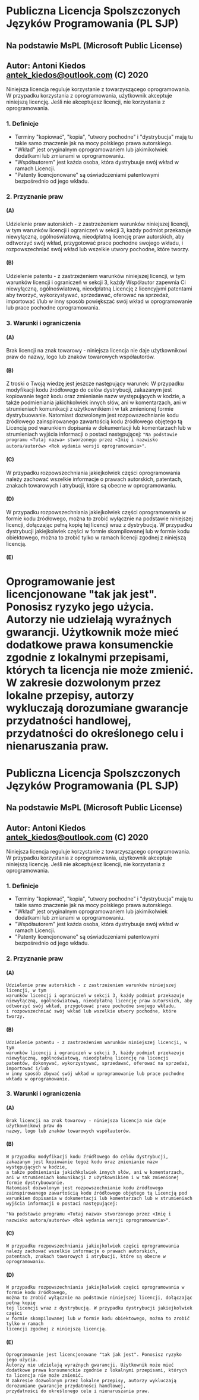# Publiczna Licencja Spolszczonych Języków Programowania (PL SJP)
## Na podstawie MsPL (Microsoft Public License)
## Autor: Antoni Kiedos <antek_kiedos@outlook.com> (C) 2020

Niniejsza licencja reguluje korzystanie z towarzyszącego oprogramowania. W przypadku korzystania z
oprogramowania, użytkownik akceptuje niniejszą licencję. Jeśli nie akceptujesz licencji, nie
korzystania z oprogramowania.

### 1. Definicje
- Terminy "kopiować", "kopia", "utwory pochodne" i "dystrybucja" mają tu takie samo znaczenie jak na mocy polskiego prawa autorskiego. 
- "Wkład" jest oryginalnym oprogramowaniem lub jakimikolwiek dodatkami lub zmianami w oprogramowaniu.
- "Współautorem" jest każda osoba, która dystrybuuje swój wkład w ramach Licencji.
- "Patenty licencjonowane" są oświadczeniami patentowymi bezpośrednio od jego wkładu.

### 2. Przyznanie praw

#### (A)
        
Udzielenie praw autorskich - z zastrzeżeniem warunków niniejszej licencji, w tym
warunków licencji i ograniczeń w sekcji 3, każdy podmiot przekazuje
niewyłączną, ogólnoświatową, nieodpłatną licencję praw autorskich, aby
odtworzyć swój wkład, przygotować prace pochodne swojego wkładu,
i rozpowszechniać swój wkład lub wszelkie utwory pochodne, które tworzy.

#### (B)

Udzielenie patentu - z zastrzeżeniem warunków niniejszej licencji, w tym
warunków licencji i ograniczeń w sekcji 3, każdy Współautor zapewnia Ci niewyłączną,
ogólnoświatową, nieodpłatną Licencję z licencyjymi patentami
aby tworzyć, wykorzystywać, sprzedawać, oferować na sprzedaż, importować i/lub
w inny sposób powiększać swój wkład w oprogramowanie lub prace pochodne oprogramowania.

### 3. Warunki i ograniczenia
    
#### (A)

Brak licencji na znak towarowy - niniejsza licencja nie daje użytkownikowi praw do
nazwy, logo lub znaków towarowych współautorów.
    
#### (B)

Z troski o Twoją wiedzę jest jeszcze następujący warunek:
W przypadku modyfikacji kodu źródłowego do celów dystrybucji, zakazanym jest kopiowanie tegoż kodu oraz zmienianie nazw
występujących w kodzie, a także podmieniania jakichkolwiek innych słów, ani w komentarzach,
ani w strumieniach komunikacji z użytkownikiem i w tak zmienionej formie dystrybuowanie.
Natomiast dozwolonym jest rozpowszechnianie kodu źródłowego zainspirowanego zawartością kodu źródłowego objętego tą Licencją pod
warunkiem dopisania w dokumentacji lub komentarzach lub w strumieniach wyjścia informacji o postaci następującej:
`"Na podstawie programu <Tutaj nazwa> stworzonego przez <Imię i nazwisko autora/autorów> <Rok wydania wersji oprogramowania>"`.
    
#### (C)
    
W przypadku rozpowszechniania jakiejkolwiek części oprogramowania należy zachować wszelkie informacje o prawach autorskich,
patentach, znakach towarowych i atrybucji, które są obecne w oprogramowaniu.

#### (D)
    
W przypadku rozpowszechniania jakiejkolwiek części oprogramowania w formie kodu źródłowego,
można to zrobić wyłącznie na podstawie niniejszej licencji, dołączając pełną kopię
tej licencji wraz z dystrybucją. W przypadku dystrybucji jakiejkolwiek części
w formie skompilowanej lub w formie kodu obiektowego, można to zrobić tylko w ramach
licencji zgodnej z niniejszą licencją.

#### (E)
    
Oprogramowanie jest licencjonowane "tak jak jest". Ponosisz ryzyko jego użycia.
Autorzy nie udzielają wyraźnych gwarancji. Użytkownik może mieć dodatkowe prawa konsumenckie zgodnie z lokalnymi przepisami, których
ta licencja nie może zmienić.
W zakresie dozwolonym przez lokalne przepisy, autorzy wykluczają dorozumiane gwarancje przydatności handlowej,
przydatności do określonego celu i nienaruszania praw.
=======
# Publiczna Licencja Spolszczonych Języków Programowania (PL SJP)
## Na podstawie MsPL (Microsoft Public License)
## Autor: Antoni Kiedos <antek_kiedos@outlook.com> (C) 2020

Niniejsza licencja reguluje korzystanie z towarzyszącego oprogramowania. W przypadku korzystania z
oprogramowania, użytkownik akceptuje niniejszą licencję. Jeśli nie akceptujesz licencji, nie
korzystania z oprogramowania.

### 1. Definicje
- Terminy "kopiować", "kopia", "utwory pochodne" i "dystrybucja" mają tu takie samo znaczenie jak na mocy polskiego prawa autorskiego. 
- "Wkład" jest oryginalnym oprogramowaniem lub jakimikolwiek dodatkami lub zmianami w oprogramowaniu.
- "Współautorem" jest każda osoba, która dystrybuuje swój wkład w ramach Licencji.
- "Patenty licencjonowane" są oświadczeniami patentowymi bezpośrednio od jego wkładu.

### 2. Przyznanie praw

#### (A)
        
    Udzielenie praw autorskich - z zastrzeżeniem warunków niniejszej licencji, w tym
    warunków licencji i ograniczeń w sekcji 3, każdy podmiot przekazuje
    niewyłączną, ogólnoświatową, nieodpłatną licencję praw autorskich, aby
    odtworzyć swój wkład, przygotować prace pochodne swojego wkładu,
    i rozpowszechniać swój wkład lub wszelkie utwory pochodne, które tworzy.

#### (B)

    Udzielenie patentu - z zastrzeżeniem warunków niniejszej licencji, w tym
    warunków licencji i ograniczeń w sekcji 3, każdy podmiot przekazuje
    niewyłączną, ogólnoświatową, nieodpłatną licencję na licencji
    patentów, dokonywać, wykorzystywać, sprzedawać, oferować na sprzedaż, importować i/lub
    w inny sposób zbywać swój wkład w oprogramowanie lub prace pochodne
    wkładu w oprogramowanie.

### 3. Warunki i ograniczenia
    
#### (A)

    Brak licencji na znak towarowy - niniejsza licencja nie daje użytkownikowi praw do
    nazwy, logo lub znaków towarowych współautorów.
    
#### (B)
    
    W przypadku modyfikacji kodu źródłowego do celów dystrybucji, zakazanym jest kopiowanie tegoż kodu oraz zmienianie nazw występujących w kodzie,
    a także podmieniania jakichkolwiek innych słów, ani w komentarzach, ani w strumieniach komunikacji z użytkownikiem i w tak zmienionej formie dystrybuowanie.
    Natomiast dozwolonym jest rozpowszechnianie kodu źródłowego zainspirowanego zawartością kodu źródłowego objętego tą Licencją pod warunkiem dopisania w dokumentacji lub komentarzach lub w strumieniach wyjścia informacji o postaci następującej:
`"Na podstawie programu <Tutaj nazwa> stworzonego przez <Imię i nazwisko autora/autorów> <Rok wydania wersji oprogramowania>"`.
    
#### (C)
    
    W przypadku rozpowszechniania jakiejkolwiek części oprogramowania należy zachować wszelkie informacje o prawach autorskich,
    patentach, znakach towarowych i atrybucji, które są obecne w oprogramowaniu.

#### (D)
    
    W przypadku rozpowszechniania jakiejkolwiek części oprogramowania w formie kodu źródłowego,
    można to zrobić wyłącznie na podstawie niniejszej licencji, dołączając pełną kopię
    tej licencji wraz z dystrybucją. W przypadku dystrybucji jakiejkolwiek części
    w formie skompilowanej lub w formie kodu obiektowego, można to zrobić tylko w ramach
    licencji zgodnej z niniejszą licencją.

#### (E)
    
    Oprogramowanie jest licencjonowane "tak jak jest". Ponosisz ryzyko jego użycia.
    Autorzy nie udzielają wyraźnych gwarancji. Użytkownik może mieć dodatkowe prawa konsumenckie zgodnie z lokalnymi przepisami, których ta licencja nie może zmienić.
    W zakresie dozwolonym przez lokalne przepisy, autorzy wykluczają dorozumiane gwarancje przydatności handlowej,
    przydatności do określonego celu i nienaruszania praw.